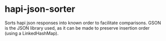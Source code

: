 # hapi-json-sorter
Sorts hapi json responses into known order to facilitate comparisons.  GSON is the JSON 
library used, as it can be made to preserve insertion order (using a LinkedHashMap).
